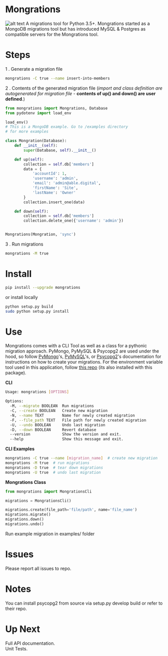 # Mongrations
![alt text](https://img.icons8.com/ios/50/000000/database-restore.png "Mongrations Logo")
A migrations tool for Python 3.5+. Mongrations started as a MongoDB migrations tool but has introduced MySQL & Postgres
as compatible servers for the Mongrations tool.

# Steps
1 . Generate a migration file
```bash
mongrations -C true --name insert-into-members
```
2 . Contents of the generated migration file (*import and class definition are 
autogenerated for migration file* - **contents of up() and down() are user defined**.)
```python
from mongrations import Mongrations, Database
from pydotenv import load_env

load_env()
# This is a MongoDB example. Go to /examples directory
# for more examples

class Mongration(Database):
    def __init__(self):
        super(Database, self).__init__()

    def up(self):
        collection = self.db['members']
        data = {
            'accountId': 1,
            'username': 'admin',
            'email': 'admin@able.digital',
            'firstName': 'Site',
            'lastName': 'Owner'
        }
        collection.insert_one(data)

    def down(self):
        collection = self.db['members']
        collection.delete_one({'username': 'admin'})


Mongrations(Mongration, 'sync')
```
3 . Run migrations
```bash
mongrations -M true
```

# Install
```bash
pip install --upgrade mongrations
```
or install locally
```bash
python setup.py build
sudo python setup.py install
```

# Use
Mongrations comes with a CLI Tool as well as a class for a pythonic migration approach. PyMongo, PyMySQL & Psycopg2 are used under
the hood, so follow <a href="https://api.mongodb.com/python/current/tutorial.html#getting-a-collection">PyMongo</a>'s,
<a href="https://github.com/PyMySQL/PyMySQL">PyMySQL</a>'s, or <a href="https://github.com/psycopg/psycopg2">Psycopg2</a>'s documentation 
for instructions on how to create your migrations. For the environment variable tool used in this application, follow 
<a href='https://github.com/ableinc/pydotenvs'>this repo</a> (its also installed with this package).

**CLI**
```bash
Usage: mongrations [OPTIONS]

Options:
  -M, --migrate BOOLEAN  Run migrations
  -C, --create BOOLEAN   Create new migration
  -N, --name TEXT        Name for newly created migration
  -F, --file_path TEXT   File path for newly created migration
  -U, --undo BOOLEAN     Undo last migration
  -D, --down BOOLEAN     Revert database
  --version              Show the version and exit.
  --help                 Show this message and exit.
```
**CLI Examples**
```bash
mongrations -C true --name [migration_name]  # create new migration
mongrations -M true  # run migrations
mongrations -D true  # tear down migrations
mongrations -U true  # undo last migration
```

**Mongrations Class**
```python
from mongrations import MongrationsCli

migrations = MongrationsCli()

migrations.create(file_path='file/path', name='file_name')
migrations.migrate()
migrations.down()
migrations.undo()
```
Run example migration in examples/ folder

# Issues
Please report all issues to repo.

# Notes
You can install psycopg2 from source via setup.py develop build or refer to their repo.

# Up Next
Full API documentation. <br />
Unit Tests.